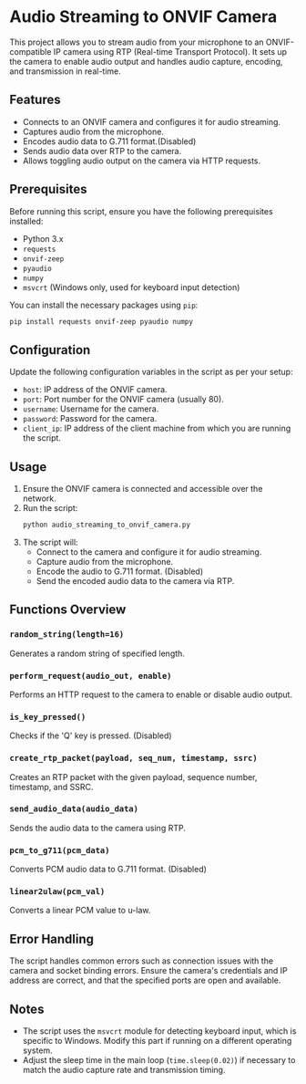 # Audio Streaming to ONVIF Camera

This project allows you to stream audio from your microphone to an ONVIF-compatible IP camera using RTP (Real-time Transport Protocol). It sets up the camera to enable audio output and handles audio capture, encoding, and transmission in real-time. 

## Features
- Connects to an ONVIF camera and configures it for audio streaming.
- Captures audio from the microphone.
- Encodes audio data to G.711 format.(Disabled)
- Sends audio data over RTP to the camera.
- Allows toggling audio output on the camera via HTTP requests.

## Prerequisites
Before running this script, ensure you have the following prerequisites installed:
- Python 3.x
- `requests`
- `onvif-zeep`
- `pyaudio`
- `numpy`
- `msvcrt` (Windows only, used for keyboard input detection)

You can install the necessary packages using `pip`:
```sh
pip install requests onvif-zeep pyaudio numpy
```

## Configuration
Update the following configuration variables in the script as per your setup:
- `host`: IP address of the ONVIF camera.
- `port`: Port number for the ONVIF camera (usually 80).
- `username`: Username for the camera.
- `password`: Password for the camera.
- `client_ip`: IP address of the client machine from which you are running the script.

## Usage
1. Ensure the ONVIF camera is connected and accessible over the network.
2. Run the script:
   ```sh
   python audio_streaming_to_onvif_camera.py
   ```
3. The script will:
   - Connect to the camera and configure it for audio streaming.
   - Capture audio from the microphone.
   - Encode the audio to G.711 format. (Disabled)
   - Send the encoded audio data to the camera via RTP.

## Functions Overview
### `random_string(length=16)`
Generates a random string of specified length.

### `perform_request(audio_out, enable)`
Performs an HTTP request to the camera to enable or disable audio output.

### `is_key_pressed()`
Checks if the 'Q' key is pressed. (Disabled)

### `create_rtp_packet(payload, seq_num, timestamp, ssrc)`
Creates an RTP packet with the given payload, sequence number, timestamp, and SSRC.

### `send_audio_data(audio_data)`
Sends the audio data to the camera using RTP.

### `pcm_to_g711(pcm_data)`
Converts PCM audio data to G.711 format. (Disabled)

### `linear2ulaw(pcm_val)`
Converts a linear PCM value to u-law.

## Error Handling
The script handles common errors such as connection issues with the camera and socket binding errors. Ensure the camera's credentials and IP address are correct, and that the specified ports are open and available.

## Notes
- The script uses the `msvcrt` module for detecting keyboard input, which is specific to Windows. Modify this part if running on a different operating system.
- Adjust the sleep time in the main loop (`time.sleep(0.02)`) if necessary to match the audio capture rate and transmission timing.

